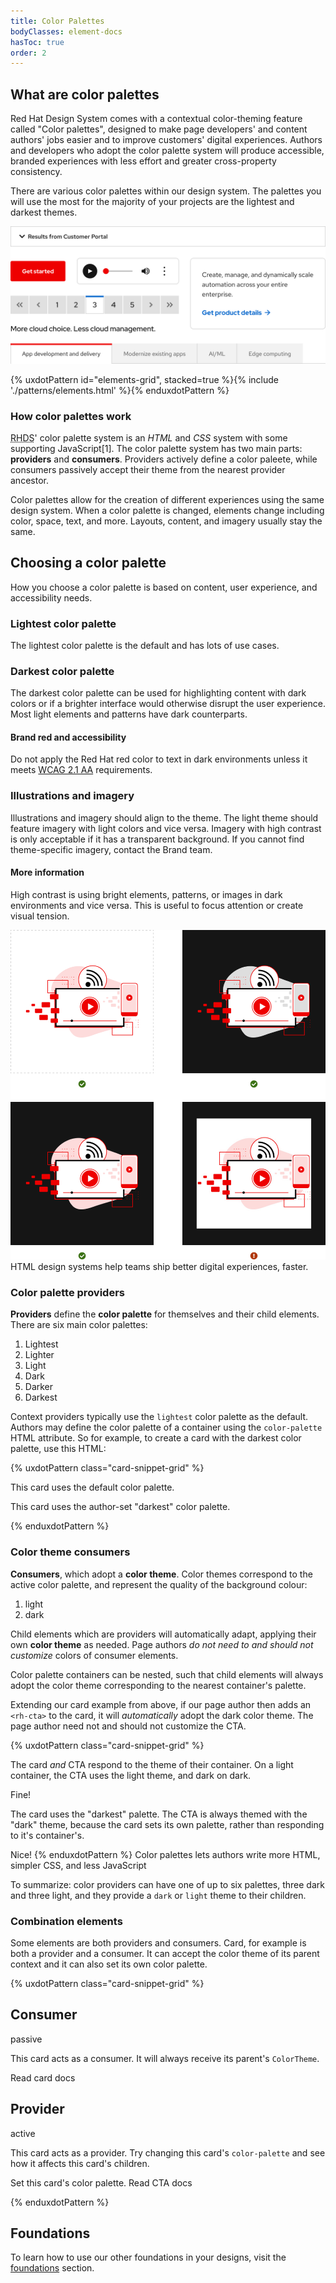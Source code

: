 ```yaml
---
title: Color Palettes
bodyClasses: element-docs
hasToc: true
order: 2
---
```

<link rel="stylesheet"
      data-helmet
      href="/assets/packages/@rhds/elements/elements/rh-pagination/rh-pagination-lightdom.css">
<link rel="stylesheet"
      data-helmet
      href="../color-palettes.css">

<script type="module" data-helmet>
  import '/assets/javascript/elements/uxdot-pattern.js';
  import '@rhds/elements/lib/elements/rh-context-demo/rh-context-demo.js';
  import '@rhds/elements/rh-accordion/rh-accordion.js';
  import '@rhds/elements/rh-audio-player/rh-audio-player.js';
  import '@rhds/elements/rh-blockquote/rh-blockquote.js';
  import '@rhds/elements/rh-button/rh-button.js';
  import '@rhds/elements/rh-card/rh-card.js';
  import '@rhds/elements/rh-cta/rh-cta.js';
  import '@rhds/elements/rh-pagination/rh-pagination.js';
  import '@rhds/elements/rh-tabs/rh-tabs.js';
  import '@rhds/elements/rh-tag/rh-tag.js';
  import '@rhds/elements/rh-tile/rh-tile.js';
</script>

## What are color palettes

Red Hat Design System comes with a contextual color-theming feature called 
"Color palettes", designed to make page developers' and content authors' jobs
easier and to improve customers' digital experiences. Authors and developers who
adopt the color palette system will produce accessible, branded experiences with 
less effort and greater cross-property consistency.

There are various color palettes within our design system. The palettes you will 
use the most for the majority of your projects are the lightest and darkest 
themes.

<uxdot-example>
  <img src="/assets/theming/light-theme.png"
       alt="examples of several elements against a white surface">
</uxdot-example>

{% uxdotPattern id="elements-grid", stacked=true %}{% include './patterns/elements.html' %}{% enduxdotPattern %}

### How color palettes work

<abbr title="red hat design system">RHDS</abbr>' color palette system is an 
*HTML* and *CSS* system with some supporting JavaScript[1].
The color palette system has two main parts: **providers** and **consumers**. 
Providers actively define a color paleete, while consumers passively accept 
their theme from the nearest provider ancestor.

Color palettes allow for the creation of different experiences using the same 
design system. When a color palette is changed, elements change including color, 
space, text, and more. Layouts, content, and imagery usually stay the same.

## Choosing a color palette

How you choose a color palette is based on content, user experience, and accessibility 
needs.

### Lightest color palette

The lightest color palette is the default and has lots of use cases.

### Darkest color palette

The darkest color palette can be used for highlighting content with dark colors 
or if a brighter interface would otherwise disrupt the user experience. Most 
light elements and patterns have dark counterparts.

<rh-alert state="warning">
  <h4 slot="header">Brand red and accessibility</h4>
  <p>Do not apply the Red Hat red color to text in dark environments
  unless it meets <a href="https://www.w3.org/WAI/WCAG21/Understanding/">WCAG 2.1 AA</a>
  requirements.</p>
</rh-alert>

### Illustrations and imagery

Illustrations and imagery should align to the theme. The light theme should 
feature imagery with light colors and vice versa. Imagery with high contrast is 
only acceptable if it has a transparent background. If you cannot find 
theme-specific imagery, contact the Brand team.

<rh-alert>
  <h4 slot="header">More information</h4>
  <p>High contrast is using bright elements, patterns, or images in dark
environments and vice versa. This is useful to focus attention or create
visual tension.</p>
</rh-alert>

<uxdot-example>
  <img alt="correct uses of an illustration with a transparent background and one illustration incorrectly using a white background in a dark theme area",
       src="/assets/theming/illustrations-and-imagery.png">
</uxdot-example>

<rh-card class="pullquote-card right">
  <rh-blockquote>HTML design systems help teams ship better digital experiences, faster.</rh-blockquote>
</rh-card>

### Color palette providers
**Providers** define the **color palette** for themselves and their child 
elements. There are six main color palettes:

<ol class="tile-grid">
  <li><rh-tile color-palette="lightest">Lightest</rh-tile></li>
  <li><rh-tile color-palette="lighter">Lighter</rh-tile></li>
  <li><rh-tile color-palette="light">Light</rh-tile></li>
  <li><rh-tile color-palette="dark">Dark</rh-tile></li>
  <li><rh-tile color-palette="darker">Darker</rh-tile></li>
  <li><rh-tile color-palette="darkest">Darkest</rh-tile></li>
</ol>

Context providers typically use the `lightest` color palette as the default. 
Authors may define the color palette of a container using the `color-palette` HTML
attribute. So for example, to create a card with the darkest color palette, use 
this HTML:

{% uxdotPattern class="card-snippet-grid" %}
<rh-card>
  <p>
    This card uses the default
    color palette.
  </p>
</rh-card>

<rh-card color-palette="darkest">
  <p>
    This card uses the author-set
    "darkest" color palette.
  </p>
</rh-card>
{% enduxdotPattern %}

### Color theme consumers
**Consumers**, which adopt a **color theme**. Color themes correspond to the  
active color palette, and represent the quality of the background colour:

1. light
1. dark

Child elements which are providers will automatically adapt, applying their own 
**color theme** as needed. Page authors *do not need to and should not customize*
colors of consumer elements.

Color palette containers can be nested, such that child elements will always 
adopt the color theme corresponding to the nearest container's palette.

Extending our card example from above, if our page author then adds an 
`<rh-cta>` to the card, it will *automatically* adopt the dark color theme. The 
page author need not and should not customize the CTA.

{% uxdotPattern class="card-snippet-grid" %}
<rh-card>
  <p>
    The card <em>and</em> CTA respond to the theme of their container.
    On a light container, the CTA uses the light theme, and dark on dark.
  </p>
  <rh-cta slot="footer">Fine!</rh-cta>
</rh-card>

<rh-card color-palette="darkest">
  <p>
    The card uses the "darkest" palette.
    The CTA is always themed with the "dark" theme, because the card
    sets its own palette, rather than responding to it's container's.
  </p>
  <rh-cta slot="footer">Nice!</rh-cta>
</rh-card>
{% enduxdotPattern %}

<rh-card class="pullquote-card right">
  <rh-blockquote>
    Color palettes lets authors write more HTML, simpler CSS, and less JavaScript
  </rh-blockquote>
</rh-card>

To summarize: color providers can have one of up to six palettes, three dark and 
three light, and they provide a `dark` or `light` theme to their children.

### Combination elements
Some elements are both providers and consumers. Card, for example is both a 
provider and a consumer. It can accept the color theme of its parent context and it 
can also set its own color palette.

{% uxdotPattern class="card-snippet-grid" %}
<rh-card>
  <h2 slot="header">Consumer</h2>
  <rh-tag slot="header"
          icon="info"
          color="purple">passive</rh-tag>
  <p>This card acts as a consumer.
    It will always receive its parent's <code>ColorTheme</code>.</p>
  <rh-cta slot="footer"
          href="/elements/card/">Read card docs</rh-cta>
</rh-card>

<rh-card id="provider-card" color-palette="lightest">
  <h2 slot="header">Provider</h2>
  <rh-tag slot="header"
          icon="info"
          color="green">active</rh-tag>
  <p>This card acts as a provider.
    Try changing this card's 
    <code>color-palette</code>
    and see how it affects this card's children.
  </p>
  <label for="provider-picker">
    Set this card's color palette.
    <rh-context-picker id="provider-picker"
                       target="provider-card"
                       value="lightest"></rh-context-picker>
  </label>
  <rh-cta slot="footer" href="/elements/call-to-action/">Read CTA docs</rh-cta>
</rh-card>

{% enduxdotPattern %}

<!-- This is a footer -->
<uxdot-feedback>

## Foundations
To learn how to use our other foundations in your designs, visit the
[foundations](/foundations) section.

</uxdot-feedback>
